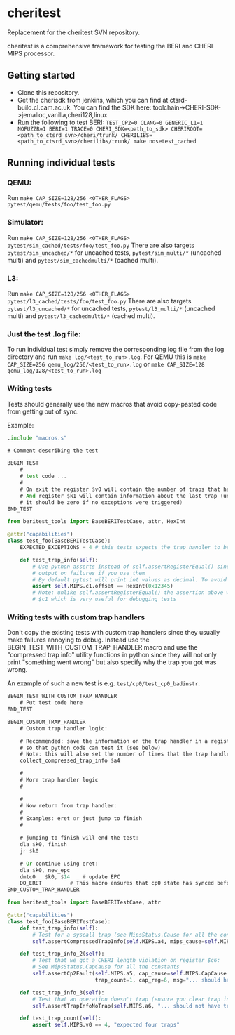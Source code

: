# cheritest
Replacement for the cheritest SVN repository.

cheritest is a comprehensive framework for testing the BERI and CHERI MIPS processor.

## Getting started

* Clone this repository.
* Get the cherisdk from jenkins, which you can find at ctsrd-build.cl.cam.ac.uk. You can find the SDK here: toolchain->CHERI-SDK->jemalloc,vanilla,cheri128,linux
* Run the following to test BERI: `TEST_CP2=0 CLANG=0 GENERIC_L1=1 NOFUZZR=1 BERI=1 TRACE=0 CHERI_SDK=<path_to_sdk> CHERIROOT=<path_to_ctsrd_svn>/cheri/trunk/ CHERILIBS=<path_to_ctsrd_svn>/cherilibs/trunk/ make nosetest_cached`

## Running individual tests
### QEMU:
Run `make CAP_SIZE=128/256 <OTHER_FLAGS> pytest/qemu/tests/foo/test_foo.py`

### Simulator:
Run `make CAP_SIZE=128/256 <OTHER_FLAGS> pytest/sim_cached/tests/foo/test_foo.py`
There are also targets `pytest/sim_uncached/*` for uncached tests, `pytest/sim_multi/*` (uncached multi) and `pytest/sim_cachedmulti/*` (cached multi).

### L3:
Run `make CAP_SIZE=128/256 <OTHER_FLAGS> pytest/l3_cached/tests/foo/test_foo.py`
There are also targets `pytest/l3_uncached/*` for uncached tests, `pytest/l3_multi/*` (uncached multi) and `pytest/l3_cachedmulti/*` (cached multi).

### Just the test .log file:
To run individual test simply remove the corresponding log file from the log directory and run `make log/<test_to_run>.log`. For QEMU this is `make CAP_SIZE=256 qemu_log/256/<test_to_run>.log` or `make CAP_SIZE=128 qemu_log/128/<test_to_run>.log`


### Writing tests


Tests should generally use the new macros that avoid copy-pasted code from getting out of sync.

Example:

```asm
.include "macros.s"

# Comment describing the test

BEGIN_TEST
	#
	# test code ...
	#
	# On exit the register $v0 will contain the number of traps that happenend
	# And register $k1 will contain information about the last trap (unless the test modified it
	# it should be zero if no exceptions were triggered)
END_TEST
```

```python
from beritest_tools import BaseBERITestCase, attr, HexInt

@attr("capabilities")
class test_foo(BaseBERITestCase):
    EXPECTED_EXCEPTIONS = 4 # this tests expects the trap handler to be invoked 4 times (default is 0)

    def test_trap_info(self):
        # Use python asserts instead of self.assertRegisterEqual() since pytest gives much more detailed
        # output on failures if you use them
        # By default pytest will print int values as decimal. To avoid this use HexInt() from beritest_tools
        assert self.MIPS.c1.offset == HexInt(0x12345)
        # Note: unlike self.assertRegisterEqual() the assertion above will also print the full value of
        # $c1 which is very useful for debugging tests
```

### Writing tests with custom trap handlers

Don't copy the existing tests with custom trap handlers since they usually make failures annoying to debug.
Instead use the BEGIN_TEST_WITH_CUSTOM_TRAP_HANDLER macro and use the "compressed trap info" utility functions
in python since they will not only print "something went wrong" but also specify why the trap you got was wrong.

An example of such a new test is e.g. `test/cp0/test_cp0_badinstr`.


```asm
BEGIN_TEST_WITH_CUSTOM_TRAP_HANDLER
	# Put test code here
END_TEST

BEGIN_CUSTOM_TRAP_HANDLER
	# Custom trap handler logic:

	# Recommended: save the information on the trap handler in a register
	# so that python code can test it (see below)
	# Note: this will also set the number of times that the trap handler has been invoked in $v0
	collect_compressed_trap_info $a4

	#
	# More trap handler logic
	#

	#
	# Now return from trap handler:
	#
	# Examples: eret or just jump to finish
	#

	# jumping to finish will end the test:
	dla $k0, finish
	jr $k0

	# Or continue using eret:
	dla $k0, new_epc
	dmtc0	$k0, $14	# update EPC
	DO_ERET			# This macro ensures that cp0 state has synced before eret
END_CUSTOM_TRAP_HANDLER
```

```python
from beritest_tools import BaseBERITestCase, attr

@attr("capabilities")
class test_foo(BaseBERITestCase):
    def test_trap_info(self):
        # Test for a syscall trap (see MipsStatus.Cause for all the constants):
        self.assertCompressedTrapInfo(self.MIPS.a4, mips_cause=self.MIPS.Cause.SYSCALL, trap_count=1)

    def test_trap_info_2(self):
        # Test that we got a CHERI length violation on register $c6:
        # See MipsStatus.CapCause for all the constants
        self.assertCp2Fault(self.MIPS.a5, cap_cause=self.MIPS.CapCause.Length_Violation,
                            trap_count=1, cap_reg=6, msg="... should have failed with a length violation!")

    def test_trap_info_3(self):
        # Test that an operation doesn't trap (ensure you clear trap info register first)
        self.assertTrapInfoNoTrap(self.MIPS.a6, "... should not have trapped")

    def test_trap_count(self):
        assert self.MIPS.v0 == 4, "expected four traps"
```
